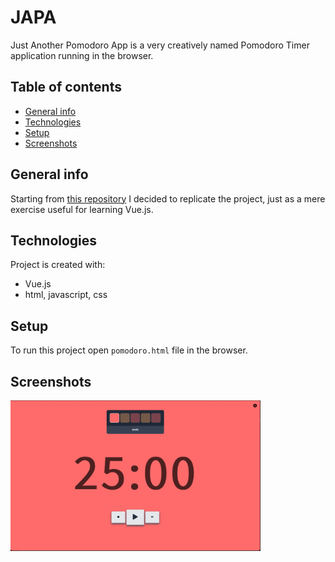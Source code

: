 # JAPA
Just Another Pomodoro App is a very creatively named Pomodoro Timer application running in the browser.

## Table of contents
* [General info](#general-info)
* [Technologies](#technologies)
* [Setup](#setup)
* [Screenshots](#screenshots)

## General info
Starting from [this repository](https://github.com/Hanziness/AnotherPomodoro) I decided to replicate the project, just as a mere exercise useful for learning Vue.js.
	
## Technologies
Project is created with:
* Vue.js
* html, javascript, css
	
## Setup
To run this project open ```pomodoro.html``` file in the browser.

## Screenshots
<img src="images/screenshot_1.png" width="400">
